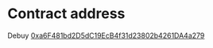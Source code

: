 # Contract address

Debuy [0xa6F481bd2D5dC19EcB4f31d23802b4261DA4a279](https://mumbai.polygonscan.com/address/0xa6F481bd2D5dC19EcB4f31d23802b4261DA4a279)
